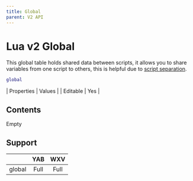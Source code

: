 ```yaml
---
title: Global
parent: V2 API
---
```

# Lua v2 Global
This global table holds shared data between scripts, it allows you to share variables from one script to others, this is helpful due to [script separation](../../script-separation.md).

```lua
global
```

| Properties | Values |
| Editable   | Yes    |

## Contents
Empty

## Support

|         | YAB  | WXV  |
| ------- | :--: | :--: |
| global  | Full | Full |